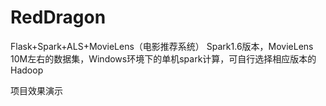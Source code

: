 # RedDragon
Flask+Spark+ALS+MovieLens（电影推荐系统）
Spark1.6版本，MovieLens 10M左右的数据集，Windows环境下的单机spark计算，可自行选择相应版本的Hadoop

项目效果演示
